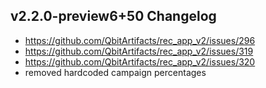 ## v2.2.0-preview6+50 Changelog

* https://github.com/QbitArtifacts/rec_app_v2/issues/296
* https://github.com/QbitArtifacts/rec_app_v2/issues/319
* https://github.com/QbitArtifacts/rec_app_v2/issues/320
* removed hardcoded campaign percentages 